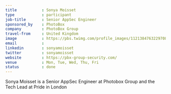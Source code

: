 ```yaml
---
title           : Sonya Moisset
type            : participant
job-title       : Senior AppSec Engineer
sponsored_by    : PhotoBox
company         : PhotoBox Group
travel-from     : United Kingdom
image           : https://pbs.twimg.com/profile_images/1121384763229708289/Kcs0OGrL_400x400.png
email           : 
linkedin        : sonyamoisset
twitter         : sonyamoisset
website         : https://pbx-group-security.com/
venue           : Mon, Tue, Wed, Thu, Fri
status          : done 
---
```


Sonya Moisset is a Senior AppSec Engineer at Photobox Group and the Tech Lead at Pride in London
